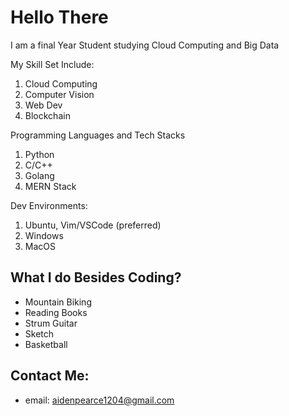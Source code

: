# Hello There
I am a final Year Student studying Cloud Computing and Big Data

My Skill Set Include:
1. Cloud Computing
2. Computer Vision
3. Web Dev
4. Blockchain 

Programming Languages and Tech Stacks 
1. Python 
2. C/C++
3. Golang
4. MERN Stack


Dev Environments:
1. Ubuntu, Vim/VSCode (preferred)
2. Windows
3. MacOS


## What I do Besides Coding?
- Mountain Biking
- Reading Books
- Strum Guitar
- Sketch
- Basketball


## Contact Me:

- email: [aidenpearce1204@gmail.com](aidenpearce1204@gmail.com)
